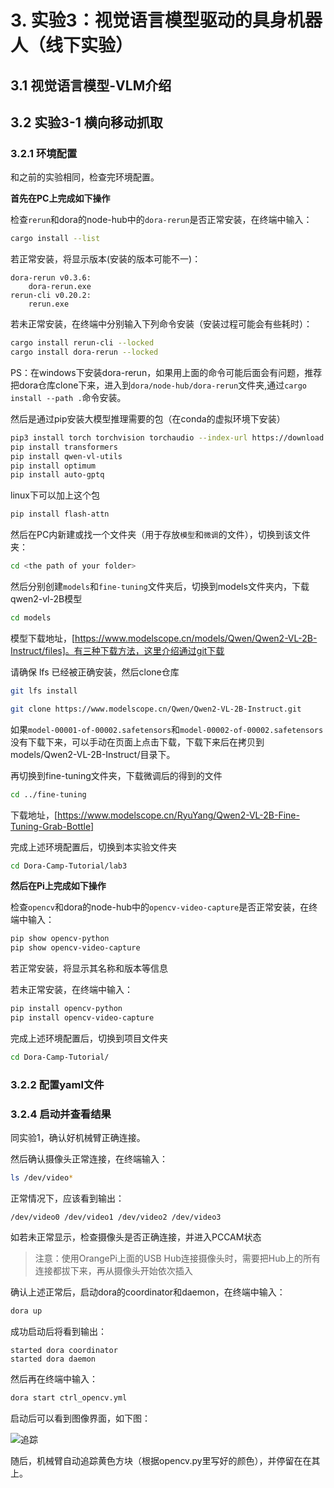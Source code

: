 # 3. 实验3：视觉语言模型驱动的具身机器人（线下实验）
## 3.1 视觉语言模型-VLM介绍
## 3.2 实验3-1 横向移动抓取
### 3.2.1 环境配置

和之前的实验相同，检查完环境配置。


**首先在PC上完成如下操作**

检查`rerun`和dora的node-hub中的`dora-rerun`是否正常安装，在终端中输入：

```bash
cargo install --list
```

若正常安装，将显示版本(安装的版本可能不一)：

```
dora-rerun v0.3.6:
    dora-rerun.exe
rerun-cli v0.20.2:
    rerun.exe
```

若未正常安装，在终端中分别输入下列命令安装（安装过程可能会有些耗时）：

```bash
cargo install rerun-cli --locked
cargo install dora-rerun --locked
```

PS：在windows下安装dora-rerun，如果用上面的命令可能后面会有问题，推荐把dora仓库clone下来，进入到`dora/node-hub/dora-rerun`文件夹,通过`cargo install --path .`命令安装。

然后是通过pip安装大模型推理需要的包（在conda的虚拟环境下安装）

```bash
pip3 install torch torchvision torchaudio --index-url https://download.pytorch.org/whl/cu124 --default-timeout=3600
pip install transformers
pip install qwen-vl-utils
pip install optimum
pip install auto-gptq
```

linux下可以加上这个包

```bash
pip install flash-attn
```

然后在PC内新建或找一个文件夹（用于存放`模型`和`微调`的文件），切换到该文件夹：

```bash
cd <the path of your folder>
```

然后分别创建`models`和`fine-tuning`文件夹后，切换到models文件夹内，下载qwen2-vl-2B模型


```bash
cd models
```

模型下载地址，[https://www.modelscope.cn/models/Qwen/Qwen2-VL-2B-Instruct/files]。有三种下载方法，这里介绍通过git下载

请确保 lfs 已经被正确安装，然后clone仓库

```bash
git lfs install
```
```bash
git clone https://www.modelscope.cn/Qwen/Qwen2-VL-2B-Instruct.git
```

如果`model-00001-of-00002.safetensors`和`model-00002-of-00002.safetensors`没有下载下来，可以手动在页面上点击下载，下载下来后在拷贝到models/Qwen2-VL-2B-Instruct/目录下。

再切换到fine-tuning文件夹，下载微调后的得到的文件

```bash
cd ../fine-tuning
```

下载地址，[https://www.modelscope.cn/RyuYang/Qwen2-VL-2B-Fine-Tuning-Grab-Bottle]
    

完成上述环境配置后，切换到本实验文件夹

```bash
cd Dora-Camp-Tutorial/lab3
```

**然后在Pi上完成如下操作**

检查`opencv`和dora的node-hub中的`opencv-video-capture`是否正常安装，在终端中输入：

```bash
pip show opencv-python
pip show opencv-video-capture
```

若正常安装，将显示其名称和版本等信息


若未正常安装，在终端中输入：

```bash
pip install opencv-python
pip install opencv-video-capture
```

完成上述环境配置后，切换到项目文件夹

```bash
cd Dora-Camp-Tutorial/
```

### 3.2.2 配置yaml文件


### 3.2.4 启动并查看结果

同实验1，确认好机械臂正确连接。

然后确认摄像头正常连接，在终端输入：

```bash
ls /dev/video*
```

正常情况下，应该看到输出：
```
/dev/video0 /dev/video1 /dev/video2 /dev/video3
```

如若未正常显示，检查摄像头是否正确连接，并进入PCCAM状态

> 注意：使用OrangePi上面的USB Hub连接摄像头时，需要把Hub上的所有连接都拔下来，再从摄像头开始依次插入

确认上述正常后，启动dora的coordinator和daemon，在终端中输入：

```bash
dora up
```

成功启动后将看到输出：

```
started dora coordinator
started dora daemon
```

然后再在终端中输入：

```bash
dora start ctrl_opencv.yml
```

启动后可以看到图像界面，如下图：

![追踪](images/1.png)

随后，机械臂自动追踪黄色方块（根据opencv.py里写好的颜色），并停留在在其上。

